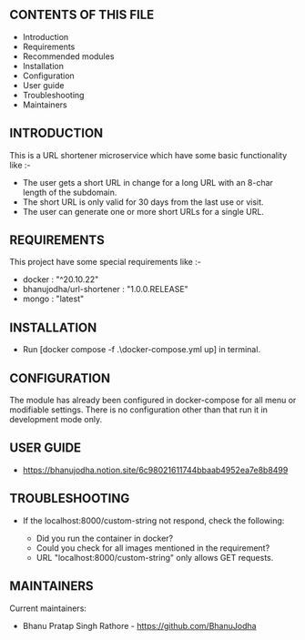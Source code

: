 CONTENTS OF THIS FILE
---------------------

 * Introduction
 * Requirements
 * Recommended modules
 * Installation
 * Configuration
 * User guide
 * Troubleshooting
 * Maintainers

INTRODUCTION
------------

This is a URL shortener microservice which have some basic functionality like :-
  
   - The user gets a short URL in change for a long URL with an 8-char length of the subdomain.
   - The short URL is only valid for 30 days from the last use or visit.
   - The user can generate one or more short URLs for a single URL.

REQUIREMENTS
------------

This project have some special requirements like :-

   - docker : "^20.10.22"
   - bhanujodha/url-shortener : "1.0.0.RELEASE"
   - mongo : "latest"

INSTALLATION
------------

 * Run [docker compose -f .\docker-compose.yml up] in terminal.


CONFIGURATION
-------------

The module has already been configured in docker-compose for all menu or modifiable settings. There is no configuration other than that run it in development mode only.


USER GUIDE
---------------

 * https://bhanujodha.notion.site/6c98021611744bbaab4952ea7e8b8499


TROUBLESHOOTING
---------------

 * If the localhost:8000/custom-string not respond, check the following:

   - Did you run the container in docker?
   - Could you check for all images mentioned in the requirement?
   - URL "localhost:8000/custom-string" only allows GET requests.


MAINTAINERS
-----------

Current maintainers:
 * Bhanu Pratap Singh Rathore - https://github.com/BhanuJodha
